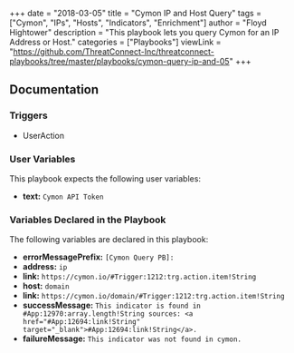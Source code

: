 +++
date = "2018-03-05"
title = "Cymon IP and Host Query"
tags = ["Cymon", "IPs", "Hosts", "Indicators", "Enrichment"]
author = "Floyd Hightower"
description = "This playbook lets you query Cymon for an IP Address or Host."
categories = ["Playbooks"]
viewLink = "https://github.com/ThreatConnect-Inc/threatconnect-playbooks/tree/master/playbooks/cymon-query-ip-and-05"
+++

## Documentation

### Triggers

- UserAction

### User Variables

This playbook expects the following user variables:

- **text:** `Cymon API Token`

### Variables Declared in the Playbook

The following variables are declared in this playbook:

- **errorMessagePrefix:** `[Cymon Query PB]:`
- **address:** `ip`
- **link:** `https://cymon.io/#Trigger:1212:trg.action.item!String`
- **host:** `domain`
- **link:** `https://cymon.io/domain/#Trigger:1212:trg.action.item!String`
- **successMessage:** `This indicator is found in #App:12970:array.length!String sources: <a href="#App:12694:link!String" target="_blank">#App:12694:link!String</a>.`
- **failureMessage:** `This indicator was not found in cymon.`
